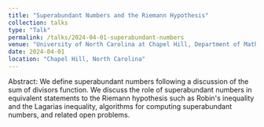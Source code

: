 ```yaml
---
title: "Superabundant Numbers and the Riemann Hypothesis"
collection: talks
type: "Talk"
permalink: /talks/2024-04-01-superabundant-numbers
venue: "University of North Carolina at Chapel Hill, Department of Mathematics"
date: 2024-04-01
location: "Chapel Hill, North Carolina"
---
```


Abstract: We define superabundant numbers following a discussion of the sum of divisors function. We discuss the role of superabundant numbers in equivalent statements to the Riemann hypothesis such as Robin's inequality and the Lagarias inequality, algorithms for computing superabundant numbers, and related open problems.

